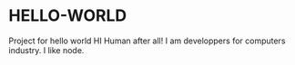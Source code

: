 # HELLO-WORLD
Project for hello world
HI Human after all!
I am developpers for computers industry. I like node. 
